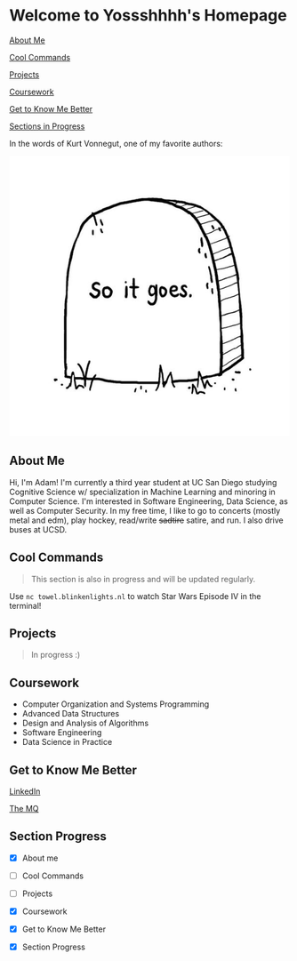 # **Welcome to Yossshhhh's Homepage**
[About Me](#about-me)

[Cool Commands](#cool-commands)

[Projects](#projects)

[Coursework](#coursework)

[Get to Know Me Better](#get-to-know-me-better)

[Sections in Progress](#section-progress)

In the words of Kurt Vonnegut, one of my favorite authors:

![pic](soitgoes.jpg)


## **About Me**
Hi, I'm Adam! I'm currently a third year student at UC San Diego studying Cognitive Science w/ specialization in Machine Learning and minoring in Computer Science. I'm interested in Software Engineering, Data Science, as well as Computer Security. In my free time, I like to go to concerts (mostly metal and edm), play hockey, read/write ~~sadtire~~ satire, and run. I also drive buses at UCSD.

## **Cool Commands**
>This section is also in progress and will be updated regularly.

Use `nc towel.blinkenlights.nl` to watch Star Wars Episode IV in the terminal!

## **Projects**
>In progress :)

## **Coursework**
- Computer Organization and Systems Programming
- Advanced Data Structures
- Design and Analysis of Algorithms
- Software Engineering
- Data Science in Practice

## **Get to Know Me Better**
[LinkedIn](https://www.linkedin.com/in/adam-yoshinaga-744914154/)

[The MQ](http://themq.org/author/ayoshinaga/)

## **Section Progress**
- [x] About me
- [ ] Cool Commands
- [ ] Projects
- [x] Coursework
- [x] Get to Know Me Better
- [x] Section Progress



